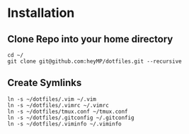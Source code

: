 # Installation

## Clone Repo into your home directory
```
cd ~/
git clone git@github.com:heyMP/dotfiles.git --recursive
```

## Create Symlinks

```
ln -s ~/dotfiles/.vim ~/.vim
ln -s ~/dotfiles/.vimrc ~/.vimrc
ln -s ~/dotfiles/tmux.conf ~/tmux.conf
ln -s ~/dotfiles/.gitconfig ~/.gitconfig
ln -s ~/dotfiles/.viminfo ~/.viminfo
```
